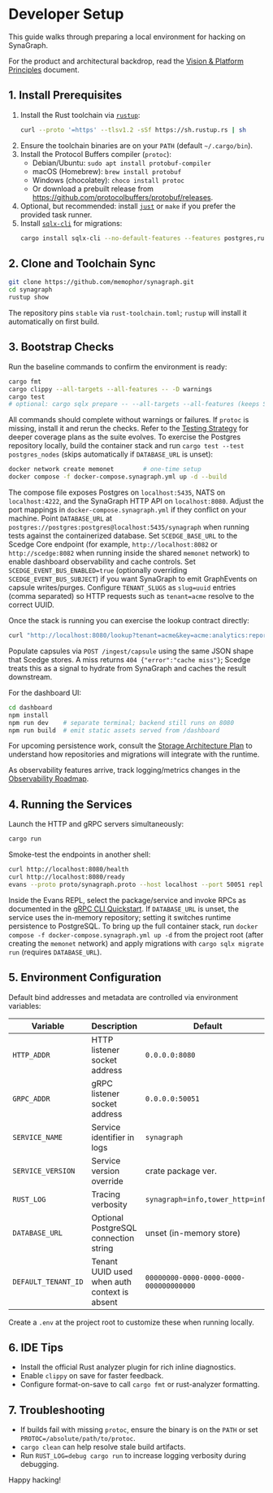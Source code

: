 <!-- SynaGraph is open-source under the Apache License 2.0; see LICENSE for usage and contributions. -->
# Developer Setup

This guide walks through preparing a local environment for hacking on SynaGraph.

For the product and architectural backdrop, read the [Vision & Platform Principles](vision.md) document.

## 1. Install Prerequisites

1. Install the Rust toolchain via [`rustup`](https://rustup.rs):
   ```bash
   curl --proto '=https' --tlsv1.2 -sSf https://sh.rustup.rs | sh
   ```
2. Ensure the toolchain binaries are on your `PATH` (default `~/.cargo/bin`).
3. Install the Protocol Buffers compiler (`protoc`):
   - Debian/Ubuntu: `sudo apt install protobuf-compiler`
   - macOS (Homebrew): `brew install protobuf`
   - Windows (chocolatey): `choco install protoc`
   - Or download a prebuilt release from <https://github.com/protocolbuffers/protobuf/releases>.
4. Optional, but recommended: install [`just`](https://github.com/casey/just) or `make` if you prefer the provided task runner.
5. Install [`sqlx-cli`](https://github.com/launchbadge/sqlx/tree/master/sqlx-cli) for migrations:
   ```bash
   cargo install sqlx-cli --no-default-features --features postgres,runtime-tokio-rustls
   ```

## 2. Clone and Toolchain Sync

```bash
git clone https://github.com/memophor/synagraph.git
cd synagraph
rustup show
```
The repository pins `stable` via `rust-toolchain.toml`; `rustup` will install it automatically on first build.

## 3. Bootstrap Checks

Run the baseline commands to confirm the environment is ready:

```bash
cargo fmt
cargo clippy --all-targets --all-features -- -D warnings
cargo test
# optional: cargo sqlx prepare -- --all-targets --all-features (keeps SQL checked in CI)
```
All commands should complete without warnings or failures. If `protoc` is missing, install it and rerun the checks.
Refer to the [Testing Strategy](testing.md) for deeper coverage plans as the suite evolves.
To exercise the Postgres repository locally, build the container stack and run `cargo test --test postgres_nodes` (skips automatically if `DATABASE_URL` is unset):

```bash
docker network create memonet        # one-time setup
docker compose -f docker-compose.synagraph.yml up -d --build
```

The compose file exposes Postgres on `localhost:5435`, NATS on `localhost:4222`, and the SynaGraph HTTP API on `localhost:8080`. Adjust the port mappings in `docker-compose.synagraph.yml` if they conflict on your machine. Point `DATABASE_URL` at `postgres://postgres:postgres@localhost:5435/synagraph` when running tests against the containerized database.
Set `SCEDGE_BASE_URL` to the Scedge Core endpoint (for example, `http://localhost:8082` or `http://scedge:8082` when running inside the shared `memonet` network) to enable dashboard observability and cache controls.
Set `SCEDGE_EVENT_BUS_ENABLED=true` (optionally overriding `SCEDGE_EVENT_BUS_SUBJECT`) if you want SynaGraph to emit GraphEvents on capsule writes/purges. Configure `TENANT_SLUGS` as `slug=uuid` entries (comma separated) so HTTP requests such as `tenant=acme` resolve to the correct UUID.

Once the stack is running you can exercise the lookup contract directly:

```bash
curl "http://localhost:8080/lookup?tenant=acme&key=acme:analytics:report"
```

Populate capsules via `POST /ingest/capsule` using the same JSON shape that Scedge stores. A miss returns `404 {"error":"cache miss"}`; Scedge treats this as a signal to hydrate from SynaGraph and caches the result downstream.

For the dashboard UI:

```bash
cd dashboard
npm install
npm run dev    # separate terminal; backend still runs on 8080
npm run build  # emit static assets served from /dashboard
```

For upcoming persistence work, consult the [Storage Architecture Plan](storage_plan.md) to understand how repositories and migrations will integrate with the runtime.

As observability features arrive, track logging/metrics changes in the [Observability Roadmap](observability.md).

## 4. Running the Services

Launch the HTTP and gRPC servers simultaneously:

```bash
cargo run
```

Smoke-test the endpoints in another shell:

```bash
curl http://localhost:8080/health
curl http://localhost:8080/ready
evans --proto proto/synagraph.proto --host localhost --port 50051 repl
```

Inside the Evans REPL, select the package/service and invoke RPCs as documented in the [gRPC CLI Quickstart](grpc_cli.md).
If `DATABASE_URL` is unset, the service uses the in-memory repository; setting it switches runtime persistence to PostgreSQL.
To bring up the full container stack, run `docker compose -f docker-compose.synagraph.yml up -d` from the project root (after creating the `memonet` network) and apply migrations with `cargo sqlx migrate run` (requires `DATABASE_URL`).

## 5. Environment Configuration

Default bind addresses and metadata are controlled via environment variables:

| Variable        | Description                    | Default            |
|-----------------|--------------------------------|--------------------|
| `HTTP_ADDR`     | HTTP listener socket address   | `0.0.0.0:8080`     |
| `GRPC_ADDR`     | gRPC listener socket address   | `0.0.0.0:50051`    |
| `SERVICE_NAME`  | Service identifier in logs     | `synagraph`        |
| `SERVICE_VERSION` | Service version override     | crate package ver. |
| `RUST_LOG`        | Tracing verbosity             | `synagraph=info,tower_http=info` |
| `DATABASE_URL`    | Optional PostgreSQL connection string | unset (in-memory store) |
| `DEFAULT_TENANT_ID` | Tenant UUID used when auth context is absent | `00000000-0000-0000-0000-000000000000` |

Create a `.env` at the project root to customize these when running locally.

## 6. IDE Tips

- Install the official Rust analyzer plugin for rich inline diagnostics.
- Enable `clippy` on save for faster feedback.
- Configure format-on-save to call `cargo fmt` or rust-analyzer formatting.

## 7. Troubleshooting

- If builds fail with missing `protoc`, ensure the binary is on the `PATH` or set `PROTOC=/absolute/path/to/protoc`.
- `cargo clean` can help resolve stale build artifacts.
- Run `RUST_LOG=debug cargo run` to increase logging verbosity during debugging.

Happy hacking!
